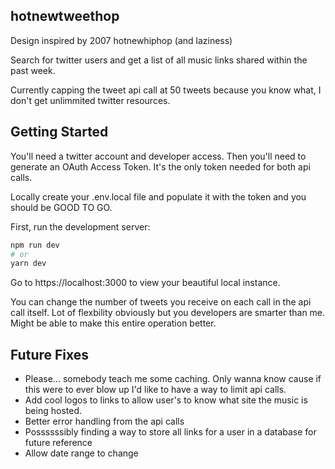 ## hotnewtweethop

Design inspired by 2007 hotnewhiphop (and laziness)

Search for twitter users and get a list of all music links shared within the past week.

Currently capping the tweet api call at 50 tweets because you know what, I don't get unlimmited twitter resources.

## Getting Started

You'll need a twitter account and developer access. Then you'll need to generate an OAuth Access Token. It's the only token needed for both api calls.

Locally create your .env.local file and populate it with the token and you should be GOOD TO GO.

First, run the development server:

```bash
npm run dev
# or
yarn dev
```

Go to https://localhost:3000 to view your beautiful local instance.

You can change the number of tweets you receive on each call in the api call itself. Lot of flexbility obviously but you developers are smarter than me. Might be able to make this entire operation better.

## Future Fixes

- Please... somebody teach me some caching. Only wanna know cause if this were to ever blow up I'd like to have a way to limit api calls.
- Add cool logos to links to allow user's to know what site the music is being hosted.
- Better error handling from the api calls
- Possssssibly finding a way to store all links for a user in a database for future reference
- Allow date range to change
